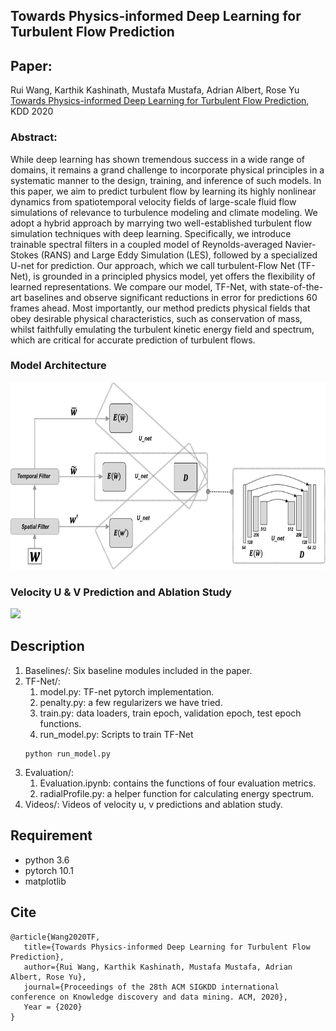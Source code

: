 ## Towards Physics-informed Deep Learning for Turbulent Flow Prediction
## Paper: 
Rui Wang, Karthik Kashinath, Mustafa Mustafa, Adrian Albert, Rose Yu [Towards Physics-informed Deep Learning for Turbulent Flow Prediction](https://arxiv.org/abs/1911.08655), KDD 2020

### Abstract:
While deep learning has shown tremendous success in a wide range of domains, it remains a grand challenge to incorporate physical principles in a systematic manner to the design, training, and inference of such models. In this paper, we aim to predict turbulent flow by learning its highly nonlinear dynamics from spatiotemporal velocity fields of large-scale fluid flow simulations of relevance to turbulence modeling and climate modeling. We adopt a hybrid approach by marrying two well-established turbulent flow simulation techniques with deep learning. Specifically, we introduce trainable spectral filters in a coupled model of Reynolds-averaged Navier-Stokes (RANS) and Large Eddy Simulation (LES), followed by a specialized U-net for prediction. Our approach, which we call turbulent-Flow Net (TF-Net), is grounded in a principled physics model, yet offers the flexibility of learned representations. We compare our model, TF-Net, with state-of-the-art baselines and observe significant reductions in error for predictions 60 frames ahead. Most importantly, our method predicts physical fields that obey desirable physical characteristics, such as conservation of mass, whilst faithfully emulating the turbulent kinetic energy field and spectrum, which are critical for accurate prediction of turbulent flows.

### Model Architecture
<img src="./model.png" width="700" height="300">


### Velocity U & V Prediction and Ablation Study
![](Videos/all.gif)


## Description
1. Baselines/: Six baseline modules included in the paper.
2. TF-Net/: 
   1. model.py: TF-net pytorch implementation.
   2. penalty.py: a few regularizers we have tried.
   3. train.py: data loaders, train epoch, validation epoch, test epoch functions.
   4. run_model.py: Scripts to train TF-Net
   ```
   python run_model.py
   ```
3. Evaluation/:
   1. Evaluation.ipynb: contains the functions of four evaluation metrics.
   2. radialProfile.py: a helper function for calculating energy spectrum.
4. Videos/: Videos of velocity u, v predictions and ablation study.

## Requirement 
* python 3.6
* pytorch 10.1
* matplotlib

## Cite
```
@article{Wang2020TF,
   title={Towards Physics-informed Deep Learning for Turbulent Flow Prediction},
   author={Rui Wang, Karthik Kashinath, Mustafa Mustafa, Adrian Albert, Rose Yu},
   journal={Proceedings of the 28th ACM SIGKDD international conference on Knowledge discovery and data mining. ACM, 2020},
   Year = {2020}
}	
```
